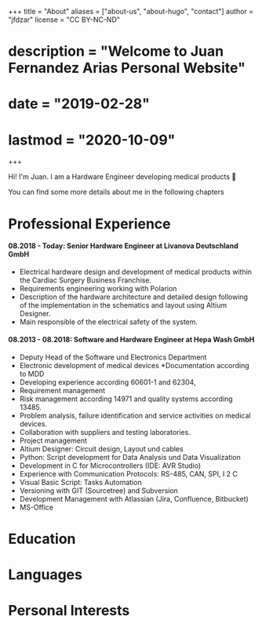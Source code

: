 +++
title = "About"
aliases = ["about-us", "about-hugo", "contact"]
author = "jfdzar"
license = "CC BY-NC-ND"
# description = "Welcome to Juan Fernandez Arias Personal Website"
# date = "2019-02-28"
# lastmod = "2020-10-09"
+++



Hi! I'm Juan. I am a Hardware Engineer developing medical products :wave:

You can find some more details about me in the following chapters


# Professional Experience
#### 08.2018 - Today:  Senior Hardware Engineer at Livanova Deutschland GmbH

* Electrical hardware design and development of medical products within
the Cardiac Surgery Business Franchise.
* Requirements engineering working with Polarion
* Description of the hardware architecture and detailed design following of the
implementation in the schematics and layout using Altium Designer.
* Main responsible of the electrical safety of the system.

#### 08.2013 - 08.2018: Software and Hardware Engineer at Hepa Wash GmbH

* Deputy Head of the Software und Electronics Department
* Electronic development of medical devices
*Documentation according to MDD
* Developing experience according 60601-1 and 62304,
* Requirement management
* Risk management according 14971 and quality systems according 13485.
* Problem analysis, failure identification and service activities on medical devices.
* Collaboration with suppliers and testing laboratories.
* Project management
* Altium Designer: Circuit design, Layout und cables
* Python: Script development for Data Analysis und Data Visualization
* Development in C for Microcontrollers (IDE: AVR Studio)
* Experience with Communication Protocols: RS-485, CAN, SPI, I 2 C
* Visual Basic Script: Tasks Automation
* Versioning with GIT (Sourcetree) and Subversion
* Development Management with Atlassian (Jira, Confluence, Bitbucket)
* MS-Office

# Education

# Languages

# Personal Interests


